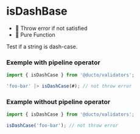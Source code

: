 # isDashBase

- 📣 Throw error if not satisfied
- 🦺 Pure Function


Test if a string is dash-case.

### Exemple with pipeline operator

```js
import { isDashCase } from '@ducto/validators';

'foo-bar' |> isDashCase(#); // not throw error
```

### Example without pipeline operator

```js
import { isDashCase } from '@ducto/validators';

isDashCase('foo-bar'); // not throw error
```
